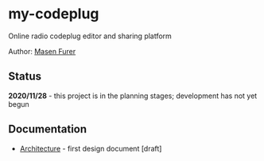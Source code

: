 # my-codeplug
Online radio codeplug editor and sharing platform

Author: [Masen Furer](https://www.kf7hvm.com/)

## Status

**2020/11/28** - this project is in the planning stages; development has not yet begun

## Documentation

* [Architecture](https://github.com/masenf/my-codeplug/blob/main/docs/architecture.md) - first design document [draft]
